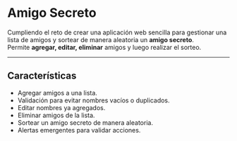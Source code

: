 # Amigo Secreto

Cumpliendo el reto de crear una aplicación web sencilla para gestionar una lista de amigos y sortear de manera aleatoria un **amigo secreto**.  
Permite **agregar, editar, eliminar** amigos y luego realizar el sorteo.

---

## Características
- Agregar amigos a una lista.
- Validación para evitar nombres vacíos o duplicados.
- Editar nombres ya agregados.
- Eliminar amigos de la lista.
- Sortear un amigo secreto de manera aleatoria.
- Alertas emergentes para validar acciones.
